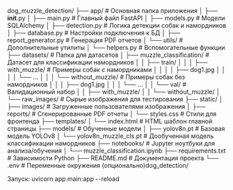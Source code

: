 dog_muzzle_detection/
├── app/                          # Основная папка приложения
│   ├── __init__.py
│   ├── main.py                   # Главный файл FastAPI
│   ├── models.py                 # Модели SQLAlchemy
│   ├── detection.py              # Логика детекции собак и намордников
│   ├── database.py               # Настройки подключения к БД
│   ├── report_generator.py       # Генерация PDF отчетов
│   └── utils/                    # Дополнительные утилиты
│       └── helpers.py            # Вспомогательные функции
├── datasets/                     # Папка для датасетов
│   ├── muzzle_classification/    # Датасет для классификации намордников
│   │   ├── train/
│   │   │   ├── with_muzzle/      # Примеры собак с намордниками
│   │   │   │   ├── dog1.jpg
│   │   │   │   └── ...
│   │   │   └── without_muzzle/   # Примеры собак без намордников
│   │   │       ├── dog1.jpg
│   │   │       └── ...
│   │   └── val/                  # Валидационный набор
│   │       ├── with_muzzle/
│   │       └── without_muzzle/
│   └── raw_images/               # Сырые изображения для тестирования
├── static/
│   ├── images/                   # Загруженные пользователями изображения
│   ├── reports/                  # Сгенерированные PDF отчеты
│   └── styles.css                # Стили для фронтенда
├── templates/
│   └── index.html                # HTML шаблон главной страницы
├── models/                       # Обученные модели
│   ├── yolov8n.pt                # Базовая модель YOLOv8
│   └── yolov8n_muzzle_cls.pt     # Дообученная модель классификации намордников
├── notebooks/                    # Jupyter ноутбуки для анализа/обучения
│   └── muzzle_classification.ipynb
├── requirements.txt              # Зависимости Python
├── README.md                     # Документация проекта
└── .env                          # Переменные окружения (опционально)dog_detection/

Запуск:
uvicorn app.main:app --reload